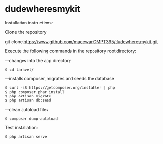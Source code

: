 # dudewheresmykit

Installation instructions:

Clone the repository:

git clone https://www.github.com/macewanCMPT395/dudewheresmykit.git

Execute the following commands in the repository root directory:

--changes into the app directory

    $ cd laravel/

--installs composer, migrates and seeds the database

    $ curl -sS https://getcomposer.org/installer | php
    $ php composer.phar install
    $ php artisan migrate
    $ php artisan db:seed

--clean autoload files

    $ composer dump-autoload

Test installation:

    $ php artisan serve
